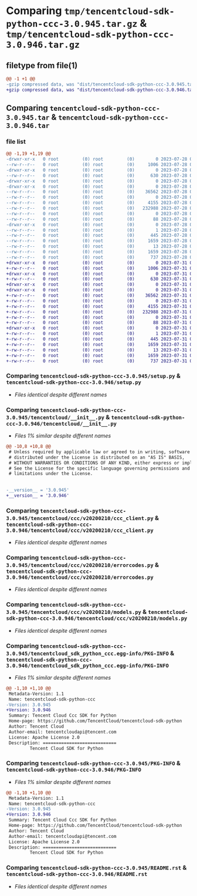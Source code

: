 # Comparing `tmp/tencentcloud-sdk-python-ccc-3.0.945.tar.gz` & `tmp/tencentcloud-sdk-python-ccc-3.0.946.tar.gz`

## filetype from file(1)

```diff
@@ -1 +1 @@
-gzip compressed data, was "dist/tencentcloud-sdk-python-ccc-3.0.945.tar", last modified: Fri Jul 28 00:23:15 2023, max compression
+gzip compressed data, was "dist/tencentcloud-sdk-python-ccc-3.0.946.tar", last modified: Mon Jul 31 00:21:12 2023, max compression
```

## Comparing `tencentcloud-sdk-python-ccc-3.0.945.tar` & `tencentcloud-sdk-python-ccc-3.0.946.tar`

### file list

```diff
@@ -1,19 +1,19 @@
-drwxr-xr-x   0 root         (0) root         (0)        0 2023-07-28 00:23:15.000000 tencentcloud-sdk-python-ccc-3.0.945/
--rw-r--r--   0 root         (0) root         (0)     1006 2023-07-28 00:23:15.000000 tencentcloud-sdk-python-ccc-3.0.945/setup.py
-drwxr-xr-x   0 root         (0) root         (0)        0 2023-07-28 00:23:15.000000 tencentcloud-sdk-python-ccc-3.0.945/tencentcloud/
--rw-r--r--   0 root         (0) root         (0)      630 2023-07-28 00:23:15.000000 tencentcloud-sdk-python-ccc-3.0.945/tencentcloud/__init__.py
-drwxr-xr-x   0 root         (0) root         (0)        0 2023-07-28 00:23:15.000000 tencentcloud-sdk-python-ccc-3.0.945/tencentcloud/ccc/
-drwxr-xr-x   0 root         (0) root         (0)        0 2023-07-28 00:23:15.000000 tencentcloud-sdk-python-ccc-3.0.945/tencentcloud/ccc/v20200210/
--rw-r--r--   0 root         (0) root         (0)    36562 2023-07-28 00:23:15.000000 tencentcloud-sdk-python-ccc-3.0.945/tencentcloud/ccc/v20200210/ccc_client.py
--rw-r--r--   0 root         (0) root         (0)        0 2023-07-28 00:23:15.000000 tencentcloud-sdk-python-ccc-3.0.945/tencentcloud/ccc/v20200210/__init__.py
--rw-r--r--   0 root         (0) root         (0)     4155 2023-07-28 00:23:15.000000 tencentcloud-sdk-python-ccc-3.0.945/tencentcloud/ccc/v20200210/errorcodes.py
--rw-r--r--   0 root         (0) root         (0)   232988 2023-07-28 00:23:15.000000 tencentcloud-sdk-python-ccc-3.0.945/tencentcloud/ccc/v20200210/models.py
--rw-r--r--   0 root         (0) root         (0)        0 2023-07-28 00:23:15.000000 tencentcloud-sdk-python-ccc-3.0.945/tencentcloud/ccc/__init__.py
--rw-r--r--   0 root         (0) root         (0)       88 2023-07-28 00:23:15.000000 tencentcloud-sdk-python-ccc-3.0.945/setup.cfg
-drwxr-xr-x   0 root         (0) root         (0)        0 2023-07-28 00:23:15.000000 tencentcloud-sdk-python-ccc-3.0.945/tencentcloud_sdk_python_ccc.egg-info/
--rw-r--r--   0 root         (0) root         (0)        1 2023-07-28 00:23:15.000000 tencentcloud-sdk-python-ccc-3.0.945/tencentcloud_sdk_python_ccc.egg-info/dependency_links.txt
--rw-r--r--   0 root         (0) root         (0)      445 2023-07-28 00:23:15.000000 tencentcloud-sdk-python-ccc-3.0.945/tencentcloud_sdk_python_ccc.egg-info/SOURCES.txt
--rw-r--r--   0 root         (0) root         (0)     1659 2023-07-28 00:23:15.000000 tencentcloud-sdk-python-ccc-3.0.945/tencentcloud_sdk_python_ccc.egg-info/PKG-INFO
--rw-r--r--   0 root         (0) root         (0)       13 2023-07-28 00:23:15.000000 tencentcloud-sdk-python-ccc-3.0.945/tencentcloud_sdk_python_ccc.egg-info/top_level.txt
--rw-r--r--   0 root         (0) root         (0)     1659 2023-07-28 00:23:15.000000 tencentcloud-sdk-python-ccc-3.0.945/PKG-INFO
--rw-r--r--   0 root         (0) root         (0)      737 2023-07-28 00:23:15.000000 tencentcloud-sdk-python-ccc-3.0.945/README.rst
+drwxr-xr-x   0 root         (0) root         (0)        0 2023-07-31 00:21:12.000000 tencentcloud-sdk-python-ccc-3.0.946/
+-rw-r--r--   0 root         (0) root         (0)     1006 2023-07-31 00:21:12.000000 tencentcloud-sdk-python-ccc-3.0.946/setup.py
+drwxr-xr-x   0 root         (0) root         (0)        0 2023-07-31 00:21:12.000000 tencentcloud-sdk-python-ccc-3.0.946/tencentcloud/
+-rw-r--r--   0 root         (0) root         (0)      630 2023-07-31 00:21:12.000000 tencentcloud-sdk-python-ccc-3.0.946/tencentcloud/__init__.py
+drwxr-xr-x   0 root         (0) root         (0)        0 2023-07-31 00:21:12.000000 tencentcloud-sdk-python-ccc-3.0.946/tencentcloud/ccc/
+drwxr-xr-x   0 root         (0) root         (0)        0 2023-07-31 00:21:12.000000 tencentcloud-sdk-python-ccc-3.0.946/tencentcloud/ccc/v20200210/
+-rw-r--r--   0 root         (0) root         (0)    36562 2023-07-31 00:21:12.000000 tencentcloud-sdk-python-ccc-3.0.946/tencentcloud/ccc/v20200210/ccc_client.py
+-rw-r--r--   0 root         (0) root         (0)        0 2023-07-31 00:21:12.000000 tencentcloud-sdk-python-ccc-3.0.946/tencentcloud/ccc/v20200210/__init__.py
+-rw-r--r--   0 root         (0) root         (0)     4155 2023-07-31 00:21:12.000000 tencentcloud-sdk-python-ccc-3.0.946/tencentcloud/ccc/v20200210/errorcodes.py
+-rw-r--r--   0 root         (0) root         (0)   232988 2023-07-31 00:21:12.000000 tencentcloud-sdk-python-ccc-3.0.946/tencentcloud/ccc/v20200210/models.py
+-rw-r--r--   0 root         (0) root         (0)        0 2023-07-31 00:21:12.000000 tencentcloud-sdk-python-ccc-3.0.946/tencentcloud/ccc/__init__.py
+-rw-r--r--   0 root         (0) root         (0)       88 2023-07-31 00:21:12.000000 tencentcloud-sdk-python-ccc-3.0.946/setup.cfg
+drwxr-xr-x   0 root         (0) root         (0)        0 2023-07-31 00:21:12.000000 tencentcloud-sdk-python-ccc-3.0.946/tencentcloud_sdk_python_ccc.egg-info/
+-rw-r--r--   0 root         (0) root         (0)        1 2023-07-31 00:21:12.000000 tencentcloud-sdk-python-ccc-3.0.946/tencentcloud_sdk_python_ccc.egg-info/dependency_links.txt
+-rw-r--r--   0 root         (0) root         (0)      445 2023-07-31 00:21:12.000000 tencentcloud-sdk-python-ccc-3.0.946/tencentcloud_sdk_python_ccc.egg-info/SOURCES.txt
+-rw-r--r--   0 root         (0) root         (0)     1659 2023-07-31 00:21:12.000000 tencentcloud-sdk-python-ccc-3.0.946/tencentcloud_sdk_python_ccc.egg-info/PKG-INFO
+-rw-r--r--   0 root         (0) root         (0)       13 2023-07-31 00:21:12.000000 tencentcloud-sdk-python-ccc-3.0.946/tencentcloud_sdk_python_ccc.egg-info/top_level.txt
+-rw-r--r--   0 root         (0) root         (0)     1659 2023-07-31 00:21:12.000000 tencentcloud-sdk-python-ccc-3.0.946/PKG-INFO
+-rw-r--r--   0 root         (0) root         (0)      737 2023-07-31 00:21:12.000000 tencentcloud-sdk-python-ccc-3.0.946/README.rst
```

### Comparing `tencentcloud-sdk-python-ccc-3.0.945/setup.py` & `tencentcloud-sdk-python-ccc-3.0.946/setup.py`

 * *Files identical despite different names*

### Comparing `tencentcloud-sdk-python-ccc-3.0.945/tencentcloud/__init__.py` & `tencentcloud-sdk-python-ccc-3.0.946/tencentcloud/__init__.py`

 * *Files 1% similar despite different names*

```diff
@@ -10,8 +10,8 @@
 # Unless required by applicable law or agreed to in writing, software
 # distributed under the License is distributed on an "AS IS" BASIS,
 # WITHOUT WARRANTIES OR CONDITIONS OF ANY KIND, either express or implied.
 # See the License for the specific language governing permissions and
 # limitations under the License.
 
 
-__version__ = '3.0.945'
+__version__ = '3.0.946'
```

### Comparing `tencentcloud-sdk-python-ccc-3.0.945/tencentcloud/ccc/v20200210/ccc_client.py` & `tencentcloud-sdk-python-ccc-3.0.946/tencentcloud/ccc/v20200210/ccc_client.py`

 * *Files identical despite different names*

### Comparing `tencentcloud-sdk-python-ccc-3.0.945/tencentcloud/ccc/v20200210/errorcodes.py` & `tencentcloud-sdk-python-ccc-3.0.946/tencentcloud/ccc/v20200210/errorcodes.py`

 * *Files identical despite different names*

### Comparing `tencentcloud-sdk-python-ccc-3.0.945/tencentcloud/ccc/v20200210/models.py` & `tencentcloud-sdk-python-ccc-3.0.946/tencentcloud/ccc/v20200210/models.py`

 * *Files identical despite different names*

### Comparing `tencentcloud-sdk-python-ccc-3.0.945/tencentcloud_sdk_python_ccc.egg-info/PKG-INFO` & `tencentcloud-sdk-python-ccc-3.0.946/tencentcloud_sdk_python_ccc.egg-info/PKG-INFO`

 * *Files 1% similar despite different names*

```diff
@@ -1,10 +1,10 @@
 Metadata-Version: 1.1
 Name: tencentcloud-sdk-python-ccc
-Version: 3.0.945
+Version: 3.0.946
 Summary: Tencent Cloud Ccc SDK for Python
 Home-page: https://github.com/TencentCloud/tencentcloud-sdk-python
 Author: Tencent Cloud
 Author-email: tencentcloudapi@tencent.com
 License: Apache License 2.0
 Description: ============================
         Tencent Cloud SDK for Python
```

### Comparing `tencentcloud-sdk-python-ccc-3.0.945/PKG-INFO` & `tencentcloud-sdk-python-ccc-3.0.946/PKG-INFO`

 * *Files 1% similar despite different names*

```diff
@@ -1,10 +1,10 @@
 Metadata-Version: 1.1
 Name: tencentcloud-sdk-python-ccc
-Version: 3.0.945
+Version: 3.0.946
 Summary: Tencent Cloud Ccc SDK for Python
 Home-page: https://github.com/TencentCloud/tencentcloud-sdk-python
 Author: Tencent Cloud
 Author-email: tencentcloudapi@tencent.com
 License: Apache License 2.0
 Description: ============================
         Tencent Cloud SDK for Python
```

### Comparing `tencentcloud-sdk-python-ccc-3.0.945/README.rst` & `tencentcloud-sdk-python-ccc-3.0.946/README.rst`

 * *Files identical despite different names*

